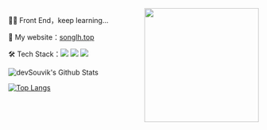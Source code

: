 <img align='right' src="https://media.giphy.com/media/M9gbBd9nbDrOTu1Mqx/giphy.gif" width="230">  
<p>👨‍💻 Front End，keep learning...<p>
<p>📜 My website：<a href="https://songlh.top/" target="_blank">songlh.top</a><p>
<!-- <p>📝 平台主页：<a href="https://blog.csdn.net/weixin_44719258" target="_blank">CSDN</a>，<a href="https://segmentfault.com/u/lh_s" target="_blank">SegmentFault</a>，<a href="https://juejin.cn/user/3949101499549518" target="_blank" >掘金</a>，<a href="https://www.zhihu.com/people/wxae77cceaa49dcaf5" target="_blank">知乎</a><p> -->
<p>🛠 Tech Stack：<img src="https://img.shields.io/badge/-React-gray?logo=react"/> <img src="https://img.shields.io/badge/-Vue-gray?logo=vuedotjs"/> <img src="https://img.shields.io/badge/-TS-gray?logo=typescript"/><p><p> 

<img align="center" src="https://github-readme-stats.vercel.app/api?username=LHRUN&include_all_commits=false&count_private=true&show_icons=true&line_height=20&title_color=7A7ADB&icon_color=2234AE&text_color=D3D3D3&bg_color=0,000000,130F40" alt="devSouvik's Github Stats">

[![Top Langs](https://github-readme-stats.vercel.app/api/top-langs/?username=LHRUN&layout=compact&text_color=daf7dc&bg_color=151515&exclude_repo=LHRUN.github.io)](https://github.com/devSouvik/github-readme-stats)

<!--
**LHRUN/LHRUN** is a ✨ _special_ ✨ repository because its `README.md` (this file) appears on your GitHub profile.

Here are some ideas to get you started:

- 🔭 I’m currently working on ...
- 🌱 I’m currently learning ...
- 👯 I’m looking to collaborate on ...
- 🤔 I’m looking for help with ...
- 💬 Ask me about ...
- 📫 How to reach me: ...
- 😄 Pronouns: ...
- ⚡ Fun fact: ...
-->
